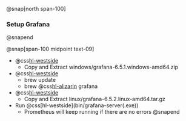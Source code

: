 @snap[north span-100]
### Setup Grafana
@snapend

@snap[span-100 midpoint text-09]
- @css[hl-westside](Windows:)
  - Copy and Extract windows/grafana-6.5.1.windows-amd64.zip
- @css[hl-westside](Mac:)
  - brew update
  - brew @css[hl-alizarin](install) grafana
- @css[hl-westside](Linux:)
  - Copy and Extract linux/grafana-6.5.2.linux-amd64.tar.gz
- Run @css[hl-westside](bin/grafana-server(.exe&#41;)
  - Prometheus will keep running if there are no errors
@snapend